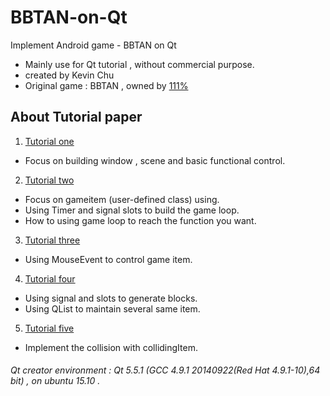 # BBTAN-on-Qt
Implement Android game - BBTAN on Qt
* Mainly use for Qt tutorial , without commercial purpose.
* created by Kevin Chu
* Original game : BBTAN , owned by [111%](https://play.google.com/store/apps/dev?id=7769366979601471884&hl=zh_TW)

## About Tutorial paper
1. [Tutorial one](https://paper.dropbox.com/doc/Qt-How-to-make-BBTAN-on-Qt-1-B1wm7QzlR7zeI5u7nFCk6)
  * Focus on building window , scene and basic functional control.
2. [Tutorial two](https://paper.dropbox.com/doc/Qt-How-to-make-BBTAN-on-Qt-2-kv6zS0urVCMruNzIcFici)
  * Focus on gameitem (user-defined class) using.
  * Using Timer and signal slots to build the game loop.
  * How to using game loop to reach the function you want.
3. [Tutorial three](https://paper.dropbox.com/doc/Qt-How-to-make-BBTAN-on-Qt3-wlBB8Wg7jVUkSKvjKuFM5)
  * Using MouseEvent to control game item.
4. [Tutorial four](https://paper.dropbox.com/doc/Qt-How-to-make-BBTAN-on-Qt4-KZYFf1bpPSdFde8X2mdqm)
  * Using signal and slots to generate blocks.
  * Using QList to maintain several same item.
5. [Tutorial five](https://paper.dropbox.com/doc/Qt-How-to-make-BBTAN-on-Qt5-GZ001PnQ7bk9USliENARE)
  * Implement the collision with collidingItem.

###### Qt creator environment : Qt 5.5.1 (GCC 4.9.1 20140922(Red Hat 4.9.1-10),64 bit) , on ubuntu 15.10 .
